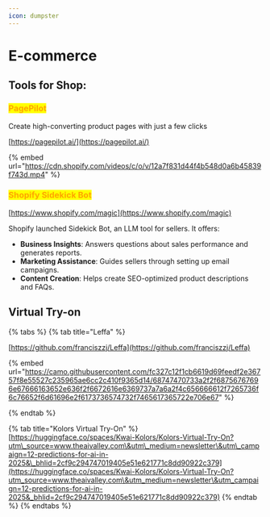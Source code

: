 ```yaml
---
icon: dumpster
---
```


# E-commerce

## Tools for Shop:

### <mark style="color:orange;">PagePilot</mark>

Create high-converting product pages with just a few clicks

[https://pagepilot.ai/](https://pagepilot.ai/)

{% embed url="https://cdn.shopify.com/videos/c/o/v/12a7f831d44f4b548d0a6b45839f743d.mp4" %}



### <mark style="color:orange;">Shopify Sidekick Bot</mark>

[https://www.shopify.com/magic](https://www.shopify.com/magic)

Shopify launched Sidekick Bot, an LLM tool for sellers. It offers:

* **Business Insights**: Answers questions about sales performance and generates reports.
* **Marketing Assistance**: Guides sellers through setting up email campaigns.
* **Content Creation**: Helps create SEO-optimized product descriptions and FAQs.



## Virtual Try-on

{% tabs %}
{% tab title="Leffa" %}


[https://github.com/franciszzj/Leffa](https://github.com/franciszzj/Leffa)

{% embed url="https://camo.githubusercontent.com/fc327c12f1cb6619d69feedf2e36757f8e55527c235965ae6cc2c410f9365d14/68747470733a2f2f68756767696e67666163652e636f2f6672616e6369737a7a6a2f4c656666612f7265736f6c76652f6d61696e2f6173736574732f7465617365722e706e67" %}


{% endtab %}

{% tab title="Kolors Virtual Try-On" %}
[https://huggingface.co/spaces/Kwai-Kolors/Kolors-Virtual-Try-On?utm\_source=www.theaivalley.com\&utm\_medium=newsletter\&utm\_campaign=12-predictions-for-ai-in-2025&\_bhlid=2cf9c294747019405e51e621771c8dd90922c379](https://huggingface.co/spaces/Kwai-Kolors/Kolors-Virtual-Try-On?utm_source=www.theaivalley.com\&utm_medium=newsletter\&utm_campaign=12-predictions-for-ai-in-2025&_bhlid=2cf9c294747019405e51e621771c8dd90922c379)
{% endtab %}
{% endtabs %}





